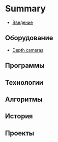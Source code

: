 # Summary

* [Введение](README.md)

## Оборудование

* [Depth cameras](oborudovanie/depth-cameras.md)

## Программы

## Технологии

## Алгоритмы

## История

## Проекты

